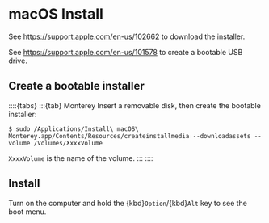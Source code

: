 # macOS Install

See <https://support.apple.com/en-us/102662> to download the installer.

See <https://support.apple.com/en-us/101578> to create a bootable USB drive.

## Create a bootable installer

::::{tabs}
:::{tab} Monterey
Insert a removable disk, then create the bootable installer:

```console
$ sudo /Applications/Install\ macOS\ Monterey.app/Contents/Resources/createinstallmedia --downloadassets --volume /Volumes/XxxxVolume
```

`XxxxVolume` is the name of the volume.
:::
::::

## Install

Turn on the computer and hold the {kbd}`Option`/{kbd}`Alt` key to see the boot menu.
